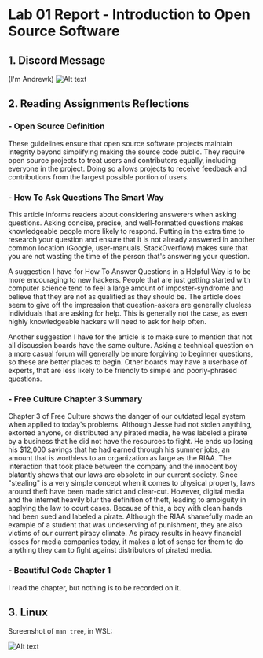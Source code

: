 # Lab 01 Report - Introduction to Open Source Software

## 1. Discord Message
(I'm Andrewk)
![Alt text](https://i.gyazo.com/8e409d779878a5b6c842a4c3da08203e.png)

## 2. Reading Assignments Reflections

### - Open Source Definition
These guidelines ensure that open source software projects maintain integrity beyond simplifying making the source code public. They require open source projects to treat users and contributors equally, including everyone in the project. Doing so allows projects to receive feedback and contributions from the largest possible portion of users.

### - How To Ask Questions The Smart Way
This article informs readers about considering answerers when asking questions. Asking concise, precise, and well-formatted questions makes knowledgeable people more likely to respond. Putting in the extra time to research your question and ensure that it is not already answered in another common location (Google, user-manuals, StackOverflow) makes sure that you are not wasting the time of the person that's answering your question.

A suggestion I have for How To Answer Questions in a Helpful Way is to be more encouraging to new hackers. People that are just getting started with computer science tend to feel a large amount of imposter-syndrome and believe that they are not as qualified as they should be. The article does seem to give off the impression that question-askers are generally clueless individuals that are asking for help. This is generally not the case, as even highly knowledgeable hackers will need to ask for help often.

Another suggestion I have for the article is to make sure to mention that not all discussion boards have the same culture. Asking a technical question on a more casual forum will generally be more forgiving to beginner questions, so these are better places to begin. Other boards may have a userbase of experts, that are less likely to be friendly to simple and poorly-phrased questions. 

### - Free Culture Chapter 3 Summary
Chapter 3 of Free Culture shows the danger of our outdated legal system when applied to today's problems. Although Jesse had not stolen anything, extorted anyone, or distributed any pirated media, he was labeled a pirate by a business that he did not have the resources to fight. He ends up losing his $12,000 savings that he had earned through his summer jobs,  an amount that is worthless to an organization as large as the RIAA. The interaction that took place between the company and the innocent boy blatantly shows that our laws are obsolete in our current society. Since "stealing" is a very simple concept when it comes to physical property, laws around theft have been made strict and clear-cut. However, digital media and the internet heavily blur the definition of theft, leading to ambiguity in applying the law to court cases. Because of this, a boy with clean hands had been sued and labeled a pirate. Although the RIAA shamefully made an example of a student that was undeserving of punishment, they are also victims of our current piracy climate. As piracy results in heavy financial losses for media companies today, it makes a lot of sense for them to do anything they can to fight against distributors of pirated media.

### - Beautiful Code Chapter 1
I read the chapter, but nothing is to be recorded on it.

## 3. Linux
Screenshot of <code>man tree</code>, in WSL:

![Alt text](https://i.gyazo.com/63918d25678878df42df6e2b5d379f18.png)
